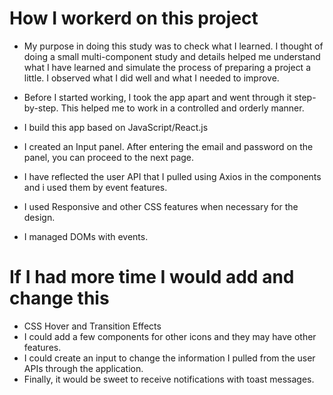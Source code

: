 # How I workerd on this project

- My purpose in doing this study was to check what I learned. I thought of doing a small multi-component study and
  details helped me understand what I have learned and simulate the process of preparing a project
  a little. I observed what I did well and what I needed to improve.
      
      
- Before I started working, I took the app apart and went through it step-by-step. This helped me to work in a controlled and orderly manner. 
- I build this app  based on JavaScript/React.js 
- I created an Input panel. After entering the email and password on the panel, you can proceed to the next page. 
- I have reflected the user API that I pulled using Axios in the components and i used them by event features. 
- I used Responsive and other CSS features when necessary for the design. 
- I managed DOMs with events. 

# If I had more time I would add and change this 

 - CSS Hover and Transition Effects 
 - I could add a few components for other icons and they may have other features. 
 - I could create an input to change the information I pulled from the user APIs through the application.  
 - Finally, it would be sweet to receive notifications with toast messages. 

